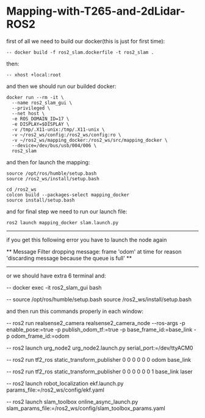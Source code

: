# Mapping-with-T265-and-2dLidar-ROS2


first of all we need to build our docker(this is just for first time):

```
-- docker build -f ros2_slam.dockerfile -t ros2_slam .
```


then: 

```
-- xhost +local:root
```

and then we should run our builded docker: 


```
docker run --rm -it \
  --name ros2_slam_gui \
  --privileged \
  --net host \
  -e ROS_DOMAIN_ID=17 \
  -e DISPLAY=$DISPLAY \
  -v /tmp/.X11-unix:/tmp/.X11-unix \
  -v ~/ros2_ws/config:/ros2_ws/config:ro \
  -v ~/ros2_ws/mapping_docker:/ros2_ws/src/mapping_docker \
  --device=/dev/bus/usb/004/006 \
  ros2_slam
```




and then for launch the mapping:

```
source /opt/ros/humble/setup.bash
source /ros2_ws/install/setup.bash
```
```
cd /ros2_ws
colcon build --packages-select mapping_docker
source install/setup.bash
```
and for final step we need to run our launch file: 

```
ros2 launch mapping_docker slam.launch.py
```
------------------------------------------------------------------------------------

if you get this following error you have to launch the node again

** Message Filter dropping message: frame 'odom' at time  for reason 'discarding message because the queue is full' **

------------------------------------------------------------------------------------




or we should have extra 6 terminal and:


-- docker exec -it ros2_slam_gui bash


-- source /opt/ros/humble/setup.bash
 source /ros2_ws/install/setup.bash
 
 
 and then run this commands properly in each window: 


-- ros2 run realsense2_camera realsense2_camera_node    --ros-args      -p enable_pose:=true      -p publish_odom_tf:=true      -p base_frame_id:=base_link      -p odom_frame_id:=odom



-- ros2 launch urg_node2 urg_node2.launch.py   serial_port:=/dev/ttyACM0 


-- ros2 run tf2_ros static_transform_publisher 0 0 0 0 0 0 odom base_link


-- ros2 run tf2_ros static_transform_publisher 0 0 0 0 0 0 1 base_link laser



-- ros2 launch robot_localization ekf.launch.py   params_file:=/ros2_ws/config/ekf.yaml


-- ros2 launch slam_toolbox online_async_launch.py   slam_params_file:=/ros2_ws/config/slam_toolbox_params.yaml



